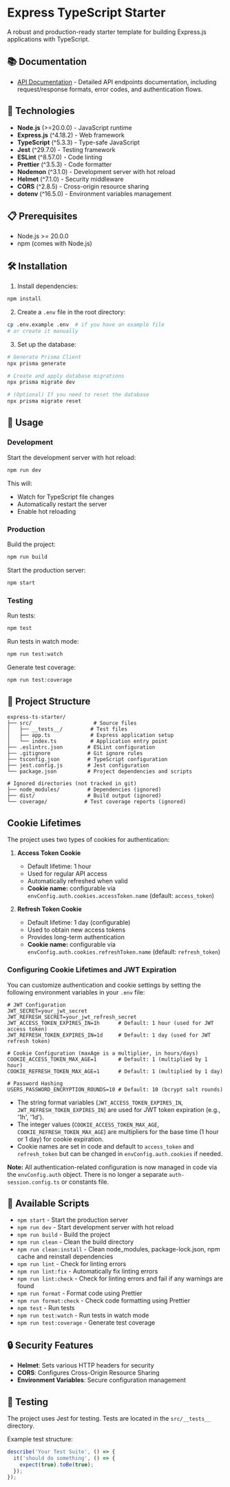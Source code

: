 # Express TypeScript Starter

A robust and production-ready starter template for building Express.js applications with TypeScript.

## 📚 Documentation

- [API Documentation](docs/API.md) - Detailed API endpoints documentation, including request/response formats, error codes, and authentication flows.

## 🚀 Technologies

- **Node.js** (>=20.0.0) - JavaScript runtime
- **Express.js** (^4.18.2) - Web framework
- **TypeScript** (^5.3.3) - Type-safe JavaScript
- **Jest** (^29.7.0) - Testing framework
- **ESLint** (^8.57.0) - Code linting
- **Prettier** (^3.5.3) - Code formatter
- **Nodemon** (^3.1.0) - Development server with hot reload
- **Helmet** (^7.1.0) - Security middleware
- **CORS** (^2.8.5) - Cross-origin resource sharing
- **dotenv** (^16.5.0) - Environment variables management

## 📋 Prerequisites

- Node.js >= 20.0.0
- npm (comes with Node.js)

## 🛠️ Installation

1. Install dependencies:

```bash
npm install
```

2. Create a `.env` file in the root directory:

```bash
cp .env.example .env  # if you have an example file
# or create it manually
```

3. Set up the database:

```bash
# Generate Prisma Client
npx prisma generate

# Create and apply database migrations
npx prisma migrate dev

# (Optional) If you need to reset the database
npx prisma migrate reset
```

## 🚀 Usage

### Development

Start the development server with hot reload:

```bash
npm run dev
```

This will:

- Watch for TypeScript file changes
- Automatically restart the server
- Enable hot reloading

### Production

Build the project:

```bash
npm run build
```

Start the production server:

```bash
npm start
```

### Testing

Run tests:

```bash
npm test
```

Run tests in watch mode:

```bash
npm run test:watch
```

Generate test coverage:

```bash
npm run test:coverage
```

## 📁 Project Structure

```
express-ts-starter/
├── src/                    # Source files
│   ├── __tests__/         # Test files
│   ├── app.ts             # Express application setup
│   └── index.ts           # Application entry point
├── .eslintrc.json        # ESLint configuration
├── .gitignore            # Git ignore rules
├── tsconfig.json         # TypeScript configuration
├── jest.config.js        # Jest configuration
└── package.json          # Project dependencies and scripts

# Ignored directories (not tracked in git)
├── node_modules/         # Dependencies (ignored)
├── dist/                 # Build output (ignored)
└── coverage/            # Test coverage reports (ignored)
```

## Cookie Lifetimes

The project uses two types of cookies for authentication:

1. **Access Token Cookie**

   - Default lifetime: 1 hour
   - Used for regular API access
   - Automatically refreshed when valid
   - **Cookie name:** configurable via `envConfig.auth.cookies.accessToken.name` (default: `access_token`)

2. **Refresh Token Cookie**
   - Default lifetime: 1 day (configurable)
   - Used to obtain new access tokens
   - Provides long-term authentication
   - **Cookie name:** configurable via `envConfig.auth.cookies.refreshToken.name` (default: `refresh_token`)

### Configuring Cookie Lifetimes and JWT Expiration

You can customize authentication and cookie settings by setting the following environment variables in your `.env` file:

```env
# JWT Configuration
JWT_SECRET=your_jwt_secret
JWT_REFRESH_SECRET=your_jwt_refresh_secret
JWT_ACCESS_TOKEN_EXPIRES_IN=1h      # Default: 1 hour (used for JWT access token)
JWT_REFRESH_TOKEN_EXPIRES_IN=1d     # Default: 1 day (used for JWT refresh token)

# Cookie Configuration (maxAge is a multiplier, in hours/days)
COOKIE_ACCESS_TOKEN_MAX_AGE=1       # Default: 1 (multiplied by 1 hour)
COOKIE_REFRESH_TOKEN_MAX_AGE=1      # Default: 1 (multiplied by 1 day)

# Password Hashing
USERS_PASSWORD_ENCRYPTION_ROUNDS=10 # Default: 10 (bcrypt salt rounds)
```

- The string format variables (`JWT_ACCESS_TOKEN_EXPIRES_IN`, `JWT_REFRESH_TOKEN_EXPIRES_IN`) are used for JWT token expiration (e.g., '1h', '1d').
- The integer values (`COOKIE_ACCESS_TOKEN_MAX_AGE`, `COOKIE_REFRESH_TOKEN_MAX_AGE`) are multipliers for the base time (1 hour or 1 day) for cookie expiration.
- Cookie names are set in code and default to `access_token` and `refresh_token` but can be changed in `envConfig.auth.cookies` if needed.

**Note:** All authentication-related configuration is now managed in code via the `envConfig.auth` object. There is no longer a separate `auth-session.config.ts` or constants file.

## 🔧 Available Scripts

- `npm start` - Start the production server
- `npm run dev` - Start development server with hot reload
- `npm run build` - Build the project
- `npm run clean` - Clean the build directory
- `npm run clean:install` - Clean node_modules, package-lock.json, npm cache and reinstall dependencies
- `npm run lint` - Check for linting errors
- `npm run lint:fix` - Automatically fix linting errors
- `npm run lint:check` - Check for linting errors and fail if any warnings are found
- `npm run format` - Format code using Prettier
- `npm run format:check` - Check code formatting using Prettier
- `npm test` - Run tests
- `npm run test:watch` - Run tests in watch mode
- `npm run test:coverage` - Generate test coverage

## 🔒 Security Features

- **Helmet**: Sets various HTTP headers for security
- **CORS**: Configures Cross-Origin Resource Sharing
- **Environment Variables**: Secure configuration management

## 🧪 Testing

The project uses Jest for testing. Tests are located in the `src/__tests__` directory.

Example test structure:

```typescript
describe('Your Test Suite', () => {
  it('should do something', () => {
    expect(true).toBe(true);
  });
});
```
